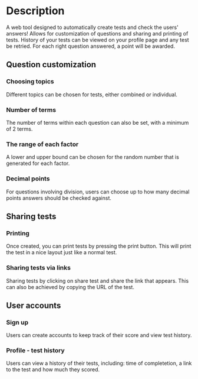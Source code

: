 # Description

A web tool designed to automatically create tests and check the users' answers! Allows for customization of questions and sharing and printing of tests. History of your tests can be viewed on your profile page and any test be retried. For each right question answered, a point will be awarded.

## Question customization

### Choosing topics

Different topics can be chosen for tests, either combined or individual. 

### Number of terms

The number of terms within each question can also be set, with a minimum of 2 terms.

### The range of each factor

A lower and upper bound can be chosen for the random number that is generated for each factor.

### Decimal points

For questions involving division, users can choose up to how many decimal points answers should be checked against.

## Sharing tests

### Printing

Once created, you can print tests by pressing the print button. This will print the test in a nice layout just like a normal test.

### Sharing tests via links

Sharing tests by clicking on share test and share the link that appears. This can also be achieved by copying the URL of the test.

## User accounts

### Sign up

Users can create accounts to keep track of their score and view test history.

### Profile - test history

Users can view a history of their tests, including: time of completetion, a link to the test and how much they scored.
